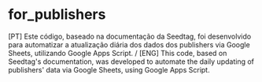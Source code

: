 # for_publishers
[PT] Este código, baseado na documentação da Seedtag, foi desenvolvido para automatizar a atualização diária dos dados dos publishers via Google Sheets, utilizando Google Apps Script. / [ENG]  This code, based on Seedtag's documentation, was developed to automate the daily updating of publishers' data via Google Sheets, using Google Apps Script.
